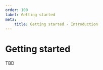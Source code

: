 ```yaml
---
order: 100
label: Getting started
meta:
    title: Getting started - Introduction
---
```


# Getting started

TBD




